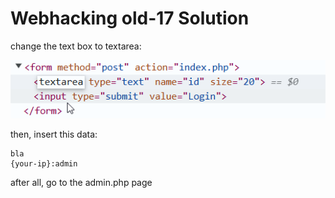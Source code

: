 # Webhacking old-17 Solution

change the text box to textarea:

![changing the text box](image.png)

then, insert this data:
```
bla
{your-ip}:admin
```

after all, go to the admin.php page


